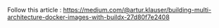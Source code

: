 Follow this article : https://medium.com/@artur.klauser/building-multi-architecture-docker-images-with-buildx-27d80f7e2408